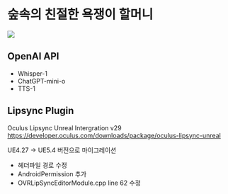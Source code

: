# 숲속의 친절한 욕쟁이 할머니
[![](https://img.youtube.com/vi/tx0fL8DIIVU/0.jpg)](https://www.youtube.com/watch?v=tx0fL8DIIVU)

## OpenAI API
- Whisper-1
- ChatGPT-mini-o
- TTS-1

## Lipsync Plugin
Oculus Lipsync Unreal Intergration v29
https://developer.oculus.com/downloads/package/oculus-lipsync-unreal

UE4.27 -> UE5.4 버전으로 마이그레이션
- 헤더파일 경로 수정
- AndroidPermission 추가
- OVRLipSyncEditorModule.cpp line 62 수정
